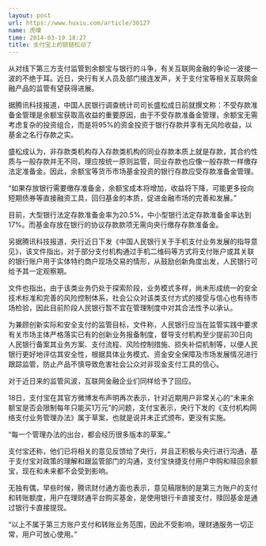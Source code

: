 ```yaml
---
layout: post
url: https://www.huxiu.com/article/30127
name: 虎嗅
time: 2014-03-19 18:27
title: 支付宝上的锁链松动了
---
```

从对线下第三方支付监管到余额宝与银行的斗争，有关互联网金融的争论一波接一波的不绝于耳。近日，央行有关人员及部门接连发声，关于支付宝等相关互联网金融产品的监管有望获得进展。

据腾讯科技报道，中国人民银行调查统计司司长盛松成日前就撰文称：不受存款准备金管理是余额宝获取高收益的重要原因，由于不受存款准备金管理，余额宝无需考虑复杂的投资组合，而是将95%的资金投资于银行存款并享有无风险收益，以基金之名行存款之实。

盛松成认为，非存款类机构存入存款类机构的同业存款本质上就是存款，其合约性质与一般存款并无不同，理应按统一原则监管，同业存款也应像一般存款一样缴存法定准备金。因此，余额宝等货币市场基金投资的银行存款应受存款准备金管理。

“如果存放银行需要缴存准备金，余额宝成本将增加，收益将下降，可能更多投向短期债券等直接融资工具，回归基金的本质，促进金融市场的完善和发展。”

目前，大型银行法定存款准备金率为20.5%，中小型银行法定存款准备金率达到17%。而基金存放在银行的协议存款款项无需向央行缴存存款准备金。

另据腾讯科技报道，央行近日下发《中国人民银行关于手机支付业务发展的指导意见》，该文件指出，对于部分支付机构通过手机二维码等方式将支付账户或其关联的银行账户用于实体特约商户现场交易的情形，从鼓励创新角度出发，人民银行可给予其一定观察期。

文件也指出，由于该类业务仍处于探索阶段，业务模式多样，尚未形成统一的安全技术标准和完善的风险控制体系，社会公众对该类支付方式的接受与信心也有待市场检验，因此目前阶段人民银行暂不宜在管理制度中对其合法性予以承认。

为兼顾创新实际和安全支付的监管目标，文件称，人民银行应当在监管实践中要求有关市场主体严格落实已有的创新业务报备制度，督导支付机构至少提前30日向人民银行备案其业务方案、支付流程、风险控制措施、损失补偿机制等，以便人民银行更好地评估其安全性，根据具体业务模式、资金安全保障及市场发展情况进行跟踪监管，防止产品不慎导致危害社会公众对非现金支付工具的信心。

对于近日来的监管风波，互联网金融企业们同样给予了回应。

18日，支付宝在其官方微博发布声明再次表示，针对近期用户非常关心的“未来余额宝是否会限制每年只能买1万元”的问题，支付宝表示，央行下发的《支付机构网络支付业务管理办法》属于草案，也就是说并未正式颁布，更没有实施。

“每一个管理办法的出台，都会经历很多版本的草案。”

支付宝还称，他们已将相关的意见反馈给了央行，并且正积极与央行进行沟通，基于支付宝对政策的理解和跟监管部门的沟通，支付宝快捷支付用户申购和赎回余额宝，现在和未来都不会受到影响。

无独有偶，早些时候，腾讯财付通方面也表示，意见稿限制的是第三方账户的支付和转账额度，用户在理财通平台购买基金，是使用银行卡直接支付，赎回基金是通过银行卡直接提现。

“以上不属于第三方账户支付和转账业务范围，因此不受影响，理财通服务一切正常，用户可放心使用。”

